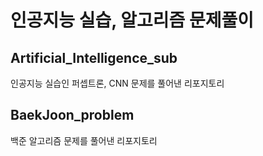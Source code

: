 # 인공지능 실습, 알고리즘 문제풀이

## Artificial_Intelligence_sub
인공지능 실습인 퍼셉트론, CNN 문제를 풀어낸 리포지토리 

## BaekJoon_problem
백준 알고리즘 문제를 풀어낸 리포지토리
